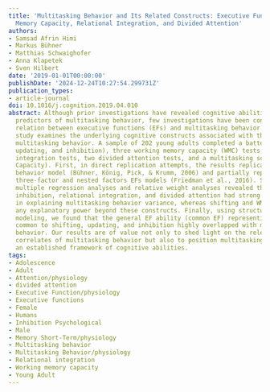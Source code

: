 ```yaml
---
title: 'Multitasking Behavior and Its Related Constructs: Executive Functions, Working
  Memory Capacity, Relational Integration, and Divided Attention'
authors:
- Samsad Afrin Himi
- Markus Bühner
- Matthias Schwaighofer
- Anna Klapetek
- Sven Hilbert
date: '2019-01-01T00:00:00'
publishDate: '2024-12-24T10:27:54.299731Z'
publication_types:
- article-journal
doi: 10.1016/j.cognition.2019.04.010
abstract: Although prior investigations have revealed cognitive abilities to be important
  predictors of multitasking behavior, few investigations have been conducted on the
  relation between executive functions (EFs) and multitasking behavior. The current
  study examines the underlying cognitive constructs associated with the concept of
  multitasking behavior. A sample of 202 young adults completed a battery of EFs (shifting,
  updating, and inhibition), three working memory capacity (WMC) tests, three relational
  integration tests, two divided attention tests, and a multitasking scenario (Simultaneous
  Capacity). First, in direct replication attempts, the results replicated the multitasking
  behavior model (Bühner, König, Pick, & Krumm, 2006) and partially replicated the
  three-factor and nested factors EFs models (Friedman et al., 2016). Second, hierarchical
  multiple regression analyses and relative weight analyses revealed that updating,
  inhibition, relational integration, and divided attention had strong contributions
  in explaining multitasking behavior variance, whereas shifting and WMC did not show
  any explanatory power beyond these constructs. Finally, using structural equation
  modeling, we found that the general EF ability (common EF) representing variance
  common to shifting, updating, and inhibition highly overlapped with multitasking
  behavior. Our results are of value not only to shed light on the relevant cognitive
  correlates of multitasking behavior but also to position multitasking behavior in
  an established framework of cognitive abilities.
tags:
- Adolescence
- Adult
- Attention/physiology
- divided attention
- Executive Function/physiology
- Executive functions
- Female
- Humans
- Inhibition Psychological
- Male
- Memory Short-Term/physiology
- Multitasking behavior
- Multitasking Behavior/physiology
- Relational integration
- Working memory capacity
- Young Adult
---
```

